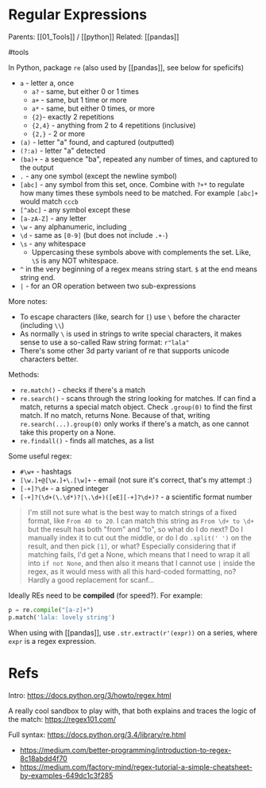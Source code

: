 # Regular Expressions

Parents: [[01_Tools]] / [[python]]
Related: [[pandas]]

#tools


In Python, package `re` (also used by [[pandas]], see below for speficifs)

* `a` - letter a, once
    * `a?` - same, but either 0 or 1 times
    * `a+` - same, but 1 time or more
    * `a*` - same, but either 0 times, or more
    * `{2}`- exactly 2 repetitions
    * `{2,4}` - anything from 2 to 4 repetitions (inclusive)
    * `{2,}` - 2 or more
* `(a)` - letter "a" found, and captured (outputted)
* `(?:a)` - letter "a" detected
* `(ba)+` - a sequence "ba", repeated any number of times, and captured to the output
* `.` - any one symbol (except the newline symbol)
* `[abc]` - any symbol from this set, once. Combine with `?+*` to regulate how many times these symbols need to be matched. For example `[abc]+` would match `cccb`
* `[^abc]` - any symbol except these
* `[a-zA-Z]` - any letter
* `\w` - any alphanumeric, including `_`
* `\d` - same as `[0-9]` (but does not include `.+-`)
* `\s` - any whitespace
    * Uppercasing these symbols above with complements the set. Like, `\S` is any NOT whitespace.
* `^` in the very beginning of a regex means string start. `$` at the end means string end.
* `|` - for an OR operation between two sub-expressions

More notes:
* To escape characters (like, search for `[`) use `\` before the character (including `\\`)
* As normally `\` is used in strings to write special characters, it makes sense to use a so-called Raw string format: `r"lala"`
* There's some other 3d party variant of re that supports unicode characters better.

Methods:
* `re.match()` - checks if there's a match
* `re.search()` - scans through the string looking for matches. If can find a match, returns a special match object. Check `.group(0)` to find the first match. If no match, returns None. Because of that, writing `re.search(...).group(0)` only works if there's a match, as one cannot take this property on a None.
* `re.findall()` - finds all matches, as a list

Some useful regex:
* `#\w+` - hashtags
* `[\w.]+@[\w.]+\.[\w]+`  - email (not sure it's correct, that's my attempt :)
* `[-+]?\d+` - a signed integer
* `[-+]?(\d+(\.\d*)?|\.\d+)([eE][-+]?\d+)?` - a scientific format number

> I'm still not sure what is the best way to match strings of a fixed format, like `From 40 to 20`. I can match this string as `From \d+ to \d+` but the result has both "from" and "to", so what do I do next? Do I manually index it to cut out the middle, or do I do `.split(' ')` on the result, and then pick `[1]`, or what? Especially considering that if matching fails, I'd get a None, which means that I need to wrap it all into `if not None`, and then also it means that I cannot use `|` inside the regex, as it would mess with all this hard-coded formatting, no? Hardly a good replacement for scanf...

Ideally REs need to be  **compiled** (for speed?). For example:
```python
p = re.compile("[a-z]+")
p.match('lala: lovely string')
```

When using with [[pandas]], use `.str.extract(r'(expr))` on a series, where `expr` is a regex expression.

# Refs

Intro: https://docs.python.org/3/howto/regex.html

A really cool sandbox to play with, that both explains and traces the logic of the match: https://regex101.com/

Full syntax: https://docs.python.org/3.4/library/re.html

* https://medium.com/better-programming/introduction-to-regex-8c18abdd4f70
* https://medium.com/factory-mind/regex-tutorial-a-simple-cheatsheet-by-examples-649dc1c3f285